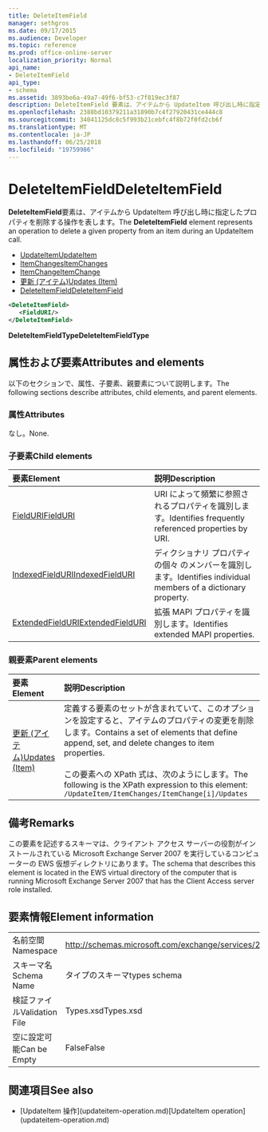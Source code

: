 ```yaml
---
title: DeleteItemField
manager: sethgros
ms.date: 09/17/2015
ms.audience: Developer
ms.topic: reference
ms.prod: office-online-server
localization_priority: Normal
api_name:
- DeleteItemField
api_type:
- schema
ms.assetid: 3893be6a-49a7-49f6-bf53-c7f819ec3f87
description: DeleteItemField 要素は、アイテムから UpdateItem 呼び出し時に指定したプロパティを削除する操作を表します。
ms.openlocfilehash: 2388bd10379211a31890b7c4f27920431ce444c8
ms.sourcegitcommit: 34041125dc8c5f993b21cebfc4f8b72f0fd2cb6f
ms.translationtype: MT
ms.contentlocale: ja-JP
ms.lasthandoff: 06/25/2018
ms.locfileid: "19759986"
---
```

# <a name="deleteitemfield"></a><span data-ttu-id="4ec39-103">DeleteItemField</span><span class="sxs-lookup"><span data-stu-id="4ec39-103">DeleteItemField</span></span>

<span data-ttu-id="4ec39-104">**DeleteItemField**要素は、アイテムから UpdateItem 呼び出し時に指定したプロパティを削除する操作を表します。</span><span class="sxs-lookup"><span data-stu-id="4ec39-104">The **DeleteItemField** element represents an operation to delete a given property from an item during an UpdateItem call.</span></span> 
 
- [<span data-ttu-id="4ec39-105">UpdateItem</span><span class="sxs-lookup"><span data-stu-id="4ec39-105">UpdateItem</span></span>](updateitem.md)  
- [<span data-ttu-id="4ec39-106">ItemChanges</span><span class="sxs-lookup"><span data-stu-id="4ec39-106">ItemChanges</span></span>](itemchanges.md) 
- [<span data-ttu-id="4ec39-107">ItemChange</span><span class="sxs-lookup"><span data-stu-id="4ec39-107">ItemChange</span></span>](itemchange.md) 
- [<span data-ttu-id="4ec39-108">更新 (アイテム)</span><span class="sxs-lookup"><span data-stu-id="4ec39-108">Updates (Item)</span></span>](updates-item.md) 
- [<span data-ttu-id="4ec39-109">DeleteItemField</span><span class="sxs-lookup"><span data-stu-id="4ec39-109">DeleteItemField</span></span>](deleteitemfield.md)
  
```xml
<DeleteItemField>
   <FieldURI/>
</DeleteItemField>
```

 <span data-ttu-id="4ec39-110">**DeleteItemFieldType**</span><span class="sxs-lookup"><span data-stu-id="4ec39-110">**DeleteItemFieldType**</span></span>
## <a name="attributes-and-elements"></a><span data-ttu-id="4ec39-111">属性および要素</span><span class="sxs-lookup"><span data-stu-id="4ec39-111">Attributes and elements</span></span>

<span data-ttu-id="4ec39-112">以下のセクションで、属性、子要素、親要素について説明します。</span><span class="sxs-lookup"><span data-stu-id="4ec39-112">The following sections describe attributes, child elements, and parent elements.</span></span>
  
### <a name="attributes"></a><span data-ttu-id="4ec39-113">属性</span><span class="sxs-lookup"><span data-stu-id="4ec39-113">Attributes</span></span>

<span data-ttu-id="4ec39-114">なし。</span><span class="sxs-lookup"><span data-stu-id="4ec39-114">None.</span></span>
  
### <a name="child-elements"></a><span data-ttu-id="4ec39-115">子要素</span><span class="sxs-lookup"><span data-stu-id="4ec39-115">Child elements</span></span>

|<span data-ttu-id="4ec39-116">**要素**</span><span class="sxs-lookup"><span data-stu-id="4ec39-116">**Element**</span></span>|<span data-ttu-id="4ec39-117">**説明**</span><span class="sxs-lookup"><span data-stu-id="4ec39-117">**Description**</span></span>|
|:-----|:-----|
|[<span data-ttu-id="4ec39-118">FieldURI</span><span class="sxs-lookup"><span data-stu-id="4ec39-118">FieldURI</span></span>](fielduri.md) <br/> |<span data-ttu-id="4ec39-119">URI によって頻繁に参照されるプロパティを識別します。</span><span class="sxs-lookup"><span data-stu-id="4ec39-119">Identifies frequently referenced properties by URI.</span></span>  <br/> |
|[<span data-ttu-id="4ec39-120">IndexedFieldURI</span><span class="sxs-lookup"><span data-stu-id="4ec39-120">IndexedFieldURI</span></span>](indexedfielduri.md) <br/> |<span data-ttu-id="4ec39-121">ディクショナリ プロパティの個々 のメンバーを識別します。</span><span class="sxs-lookup"><span data-stu-id="4ec39-121">Identifies individual members of a dictionary property.</span></span>  <br/> |
|[<span data-ttu-id="4ec39-122">ExtendedFieldURI</span><span class="sxs-lookup"><span data-stu-id="4ec39-122">ExtendedFieldURI</span></span>](extendedfielduri.md) <br/> |<span data-ttu-id="4ec39-123">拡張 MAPI プロパティを識別します。</span><span class="sxs-lookup"><span data-stu-id="4ec39-123">Identifies extended MAPI properties.</span></span>  <br/> |
   
### <a name="parent-elements"></a><span data-ttu-id="4ec39-124">親要素</span><span class="sxs-lookup"><span data-stu-id="4ec39-124">Parent elements</span></span>

|<span data-ttu-id="4ec39-125">**要素**</span><span class="sxs-lookup"><span data-stu-id="4ec39-125">**Element**</span></span>|<span data-ttu-id="4ec39-126">**説明**</span><span class="sxs-lookup"><span data-stu-id="4ec39-126">**Description**</span></span>|
|:-----|:-----|
|[<span data-ttu-id="4ec39-127">更新 (アイテム)</span><span class="sxs-lookup"><span data-stu-id="4ec39-127">Updates (Item)</span></span>](updates-item.md) <br/> |<span data-ttu-id="4ec39-128">定義する要素のセットが含まれていて、このオプションを設定すると、アイテムのプロパティの変更を削除します。</span><span class="sxs-lookup"><span data-stu-id="4ec39-128">Contains a set of elements that define append, set, and delete changes to item properties.</span></span>  <br/><br/><span data-ttu-id="4ec39-129">この要素への XPath 式は、次のようにします。</span><span class="sxs-lookup"><span data-stu-id="4ec39-129">The following is the XPath expression to this element:</span></span><br/>`/UpdateItem/ItemChanges/ItemChange[i]/Updates` <br/> |
   
## <a name="remarks"></a><span data-ttu-id="4ec39-130">備考</span><span class="sxs-lookup"><span data-stu-id="4ec39-130">Remarks</span></span>

<span data-ttu-id="4ec39-131">この要素を記述するスキーマは、クライアント アクセス サーバーの役割がインストールされている Microsoft Exchange Server 2007 を実行しているコンピューターの EWS 仮想ディレクトリにあります。</span><span class="sxs-lookup"><span data-stu-id="4ec39-131">The schema that describes this element is located in the EWS virtual directory of the computer that is running Microsoft Exchange Server 2007 that has the Client Access server role installed.</span></span>
  
## <a name="element-information"></a><span data-ttu-id="4ec39-132">要素情報</span><span class="sxs-lookup"><span data-stu-id="4ec39-132">Element information</span></span>

|||
|:-----|:-----|
|<span data-ttu-id="4ec39-133">名前空間</span><span class="sxs-lookup"><span data-stu-id="4ec39-133">Namespace</span></span>  <br/> |http://schemas.microsoft.com/exchange/services/2006/types  <br/> |
|<span data-ttu-id="4ec39-134">スキーマ名</span><span class="sxs-lookup"><span data-stu-id="4ec39-134">Schema Name</span></span>  <br/> |<span data-ttu-id="4ec39-135">タイプのスキーマ</span><span class="sxs-lookup"><span data-stu-id="4ec39-135">types schema</span></span>  <br/> |
|<span data-ttu-id="4ec39-136">検証ファイル</span><span class="sxs-lookup"><span data-stu-id="4ec39-136">Validation File</span></span>  <br/> |<span data-ttu-id="4ec39-137">Types.xsd</span><span class="sxs-lookup"><span data-stu-id="4ec39-137">Types.xsd</span></span>  <br/> |
|<span data-ttu-id="4ec39-138">空に設定可能</span><span class="sxs-lookup"><span data-stu-id="4ec39-138">Can be Empty</span></span>  <br/> |<span data-ttu-id="4ec39-139">False</span><span class="sxs-lookup"><span data-stu-id="4ec39-139">False</span></span>  <br/> |
   
## <a name="see-also"></a><span data-ttu-id="4ec39-140">関連項目</span><span class="sxs-lookup"><span data-stu-id="4ec39-140">See also</span></span>

- <span data-ttu-id="4ec39-141">
  [UpdateItem 操作](updateitem-operation.md)</span><span class="sxs-lookup"><span data-stu-id="4ec39-141">[UpdateItem operation](updateitem-operation.md)</span></span>

